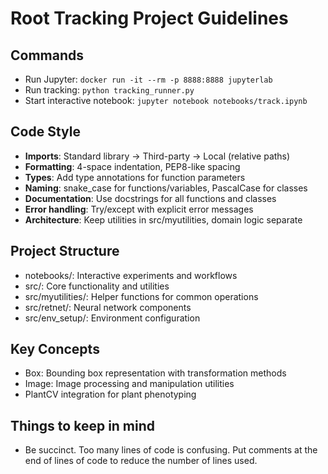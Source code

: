 # Root Tracking Project Guidelines

## Commands
- Run Jupyter: `docker run -it --rm -p 8888:8888 jupyterlab`
- Run tracking: `python tracking_runner.py`
- Start interactive notebook: `jupyter notebook notebooks/track.ipynb`

## Code Style
- **Imports**: Standard library → Third-party → Local (relative paths)
- **Formatting**: 4-space indentation, PEP8-like spacing
- **Types**: Add type annotations for function parameters
- **Naming**: snake_case for functions/variables, PascalCase for classes
- **Documentation**: Use docstrings for all functions and classes
- **Error handling**: Try/except with explicit error messages
- **Architecture**: Keep utilities in src/myutilities, domain logic separate

## Project Structure
- notebooks/: Interactive experiments and workflows
- src/: Core functionality and utilities
- src/myutilities/: Helper functions for common operations
- src/retnet/: Neural network components
- src/env_setup/: Environment configuration

## Key Concepts
- Box: Bounding box representation with transformation methods
- Image: Image processing and manipulation utilities
- PlantCV integration for plant phenotyping

## Things to keep in mind
- Be succinct. Too many lines of code is confusing. Put comments at the end of lines of code to reduce the number of lines used.